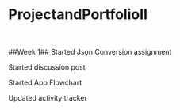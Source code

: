 # ProjectandPortfolioII
<br>


##Week 1##
Started Json Conversion assignment

Started discussion post 

Started App Flowchart

Updated activity tracker


